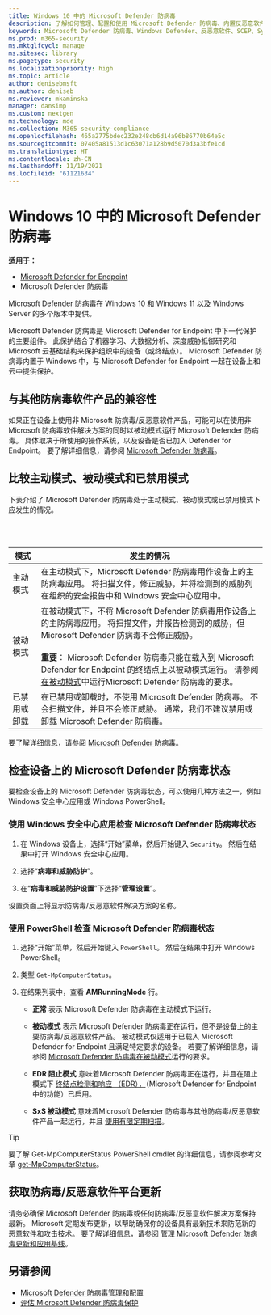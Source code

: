 ```yaml
---
title: Windows 10 中的 Microsoft Defender 防病毒
description: 了解如何管理、配置和使用 Microsoft Defender 防病毒、内置反恶意软件和防病毒保护。
keywords: Microsoft Defender 防病毒、Windows Defender、反恶意软件、SCEP、System Center 端点保护、System Center Configuration Manager、病毒、恶意软件、威胁、检测、保护、安全
ms.prod: m365-security
ms.mktglfcycl: manage
ms.sitesec: library
ms.pagetype: security
ms.localizationpriority: high
ms.topic: article
author: denisebmsft
ms.author: deniseb
ms.reviewer: mkaminska
manager: dansimp
ms.custom: nextgen
ms.technology: mde
ms.collection: M365-security-compliance
ms.openlocfilehash: 465a2775bdec232e248cb6d14a96b86770b64e5c
ms.sourcegitcommit: 07405a81513d1c63071a128b9d5070d3a3bfe1cd
ms.translationtype: HT
ms.contentlocale: zh-CN
ms.lasthandoff: 11/19/2021
ms.locfileid: "61121634"
---
```

# <a name="microsoft-defender-antivirus-in-windows"></a>Windows 10 中的 Microsoft Defender 防病毒

**适用于：**

- [Microsoft Defender for Endpoint](/microsoft-365/security/defender-endpoint/)
- Microsoft Defender 防病毒

Microsoft Defender 防病毒在 Windows 10 和 Windows 11 以及 Windows Server 的多个版本中提供。

Microsoft Defender 防病毒是 Microsoft Defender for Endpoint 中下一代保护的主要组件。 此保护结合了机器学习、大数据分析、深度威胁抵御研究和 Microsoft 云基础结构来保护组织中的设备（或终结点）。 Microsoft Defender 防病毒内置于 Windows 中，与 Microsoft Defender for Endpoint 一起在设备上和云中提供保护。

## <a name="compatibility-with-other-antivirus-products"></a>与其他防病毒软件产品的兼容性

如果正在设备上使用非 Microsoft 防病毒/反恶意软件产品，可能可以在使用非 Microsoft 防病毒软件解决方案的同时以被动模式运行 Microsoft Defender 防病毒。 具体取决于所使用的操作系统，以及设备是否已加入 Defender for Endpoint。 要了解详细信息，请参阅 [Microsoft Defender 防病毒](microsoft-defender-antivirus-compatibility.md)。

## <a name="comparing-active-mode-passive-mode-and-disabled-mode"></a>比较主动模式、被动模式和已禁用模式

下表介绍了 Microsoft Defender 防病毒处于主动模式、被动模式或已禁用模式下应发生的情况。

<br/><br/>

| 模式 | 发生的情况 |
|---|---|
| 主动模式 | 在主动模式下，Microsoft Defender 防病毒用作设备上的主防病毒应用。 将扫描文件，修正威胁，并将检测到的威胁列在组织的安全报告中和 Windows 安全中心应用中。 |
| 被动模式 | 在被动模式下，不将 Microsoft Defender 防病毒用作设备上的主防病毒应用。 将扫描文件，并报告检测到的威胁，但 Microsoft Defender 防病毒不会修正威胁。 <br/><br/> **重要**： Microsoft Defender 防病毒只能在载入到 Microsoft Defender for Endpoint 的终结点上以被动模式运行。 请参阅 [在被动模式](microsoft-defender-antivirus-compatibility.md#requirements-for-microsoft-defender-antivirus-to-run-in-passive-mode)中运行Microsoft Defender 防病毒的要求。 |
| 已禁用或卸载 | 在已禁用或卸载时，不使用 Microsoft Defender 防病毒。 不会扫描文件，并且不会修正威胁。 通常，我们不建议禁用或卸载 Microsoft Defender 防病毒。 |

要了解详细信息，请参阅 [Microsoft Defender 防病毒](microsoft-defender-antivirus-compatibility.md)。

## <a name="check-the-state-of-microsoft-defender-antivirus-on-your-device"></a>检查设备上的 Microsoft Defender 防病毒状态

要检查设备上的 Microsoft Defender 防病毒状态，可以使用几种方法之一，例如 Windows 安全中心应用或 Windows PowerShell。

### <a name="use-the-windows-security-app-to-check-status-of-microsoft-defender-antivirus"></a>使用 Windows 安全中心应用检查 Microsoft Defender 防病毒状态

1. 在 Windows 设备上，选择“开始”菜单，然后开始键入 `Security`。 然后在结果中打开 Windows 安全中心应用。

2. 选择“**病毒和威胁防护**”。

3. 在“**病毒和威胁防护设置**”下选择“**管理设置**”。

设置页面上将显示防病毒/反恶意软件解决方案的名称。

### <a name="use-powershell-to-check-status-of-microsoft-defender-antivirus"></a>使用 PowerShell 检查 Microsoft Defender 防病毒状态

1. 选择“开始”菜单，然后开始键入 `PowerShell`。 然后在结果中打开 Windows PowerShell。

2. 类型 `Get-MpComputerStatus`。

3. 在结果列表中，查看 **AMRunningMode** 行。

   - **正常** 表示 Microsoft Defender 防病毒在主动模式下运行。

   - **被动模式** 表示 Microsoft Defender 防病毒正在运行，但不是设备上的主要防病毒/反恶意软件产品。 被动模式仅适用于已载入 Microsoft Defender for Endpoint 且满足特定要求的设备。 若要了解详细信息，请参阅 [Microsoft Defender 防病毒在被动模式](microsoft-defender-antivirus-compatibility.md#requirements-for-microsoft-defender-antivirus-to-run-in-passive-mode)运行的要求。

   - **EDR 阻止模式** 意味着Microsoft Defender 防病毒正在运行，并且在阻止模式下 [终结点检测和响应 （EDR），](edr-in-block-mode.md)（Microsoft Defender for Endpoint 中的功能）已启用。

   - **SxS 被动模式** 意味着Microsoft Defender 防病毒与其他防病毒/反恶意软件产品一起运行，并且 [使用有限定期扫描](limited-periodic-scanning-microsoft-defender-antivirus.md)。

> [!TIP]
> 要了解 Get-MpComputerStatus PowerShell cmdlet 的详细信息，请参阅参考文章 [get-MpComputerStatus](/powershell/module/defender/get-mpcomputerstatus)。

## <a name="get-your-antivirusantimalware-platform-updates"></a>获取防病毒/反恶意软件平台更新

请务必确保 Microsoft Defender 防病毒或任何防病毒/反恶意软件解决方案保持最新。 Microsoft 定期发布更新，以帮助确保你的设备具有最新技术来防范新的恶意软件和攻击技术。 要了解详细信息，请参阅 [管理 Microsoft Defender 防病毒更新和应用基线](manage-updates-baselines-microsoft-defender-antivirus.md)。

## <a name="see-also"></a>另请参阅

- [Microsoft Defender 防病毒管理和配置](configuration-management-reference-microsoft-defender-antivirus.md)
- [评估 Microsoft Defender 防病毒保护](evaluate-microsoft-defender-antivirus.md)
